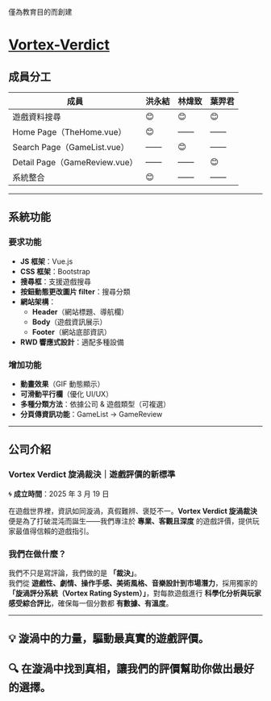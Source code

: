 僅為教育目的而創建
# [Vortex-Verdict](https://thanatosjun.github.io/Vortex-Verdict/vortex-verdict/dist/)
## 成員分工  
| 成員 | 洪永結 | 林煒致 | 葉羿君 |
|------|------|------|------|
| 遊戲資料搜尋 | 😊 | 😊 | 😊 |
| Home Page（TheHome.vue） | 😊 | —— | —— |
| Search Page（GameList.vue） | —— | 😊 | —— |
| Detail Page（GameReview.vue） | —— | —— | 😊 |
| 系統整合 | 😊 | —— | —— |

---

## 系統功能  

### 要求功能  
- **JS 框架**：Vue.js  
- **CSS 框架**：Bootstrap  
- **搜尋框**：支援遊戲搜尋  
- **按鈕動態更改圖片 filter**：搜尋分類  
- **網站架構**：  
  - **Header**（網站標題、導航欄）  
  - **Body**（遊戲資訊展示）  
  - **Footer**（網站底部資訊）  
- **RWD 響應式設計**：適配多種設備  

### 增加功能  
- **動畫效果**（GIF 動態顯示）  
- **可滑動平行欄**（優化 UI/UX）  
- **多種分類方法**：依據公司 & 遊戲類型（可複選）  
- **分頁傳資訊功能**：GameList → GameReview  

---

## 公司介紹  

### Vortex Verdict 旋渦裁決｜遊戲評價的新標準  
🌀 **成立時間**：2025 年 3 月 19 日  

在遊戲世界裡，資訊如同漩渦，真假難辨、褒貶不一。**Vortex Verdict 旋渦裁決** 便是為了打破混沌而誕生——我們專注於 **專業、客觀且深度** 的遊戲評價，提供玩家最值得信賴的遊戲指引。  

### 我們在做什麼？  
我們不只是寫評論，我們做的是 **「裁決」**。  
我們從 **遊戲性、劇情、操作手感、美術風格、音樂設計到市場潛力**，採用獨家的 **「旋渦評分系統（Vortex Rating System）」**，對每款遊戲進行 **科學化分析與玩家感受綜合評比**，確保每一個分數都 **有數據、有溫度**。  

---

## **💡 漩渦中的力量，驅動最真實的遊戲評價。**  
## **🔍 在漩渦中找到真相，讓我們的評價幫助你做出最好的選擇。**
